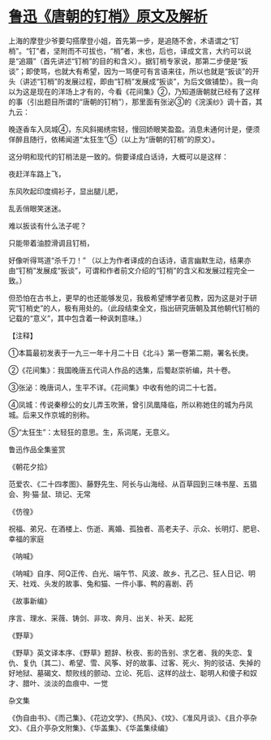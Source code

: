 # [鲁迅《唐朝的钉梢》原文及解析](https://www.vrrw.net/wx/7820.html)

上海的摩登少爷要勾搭摩登小姐，首先第一步，是追随不舍，术语谓之“钉梢”。“钉”者，坚附而不可拔也，“梢”者，末也，后也，译成文言，大约可以说是“追蹑”（首先讲述“钉梢”的目的和含义）。据钉梢专家说，那第二步便是“扳谈”；即使骂，也就大有希望，因为一骂便可有言语来往，所以也就是“扳谈”的开头（讲述“钉梢”的发展过程，即由“钉梢”发展成“扳谈”，为后文做铺垫）。我一向以为这是现在的洋场上才有的，今看《花间集》②，乃知道唐朝就已经有了这样的事（引出题目所谓的“唐朝的钉梢”），那里面有张泌③的《浣溪纱》调十首，其九云：



晚逐香车入凤城④，东风斜揭绣帘轻，慢回娇眼笑盈盈。消息未通何计是，便须佯醉且随行，依稀闻道“太狂生”⑤（以上为“唐朝的钉梢”的原文）。

这分明和现代的钉梢法是一致的。倘要译成白话诗，大概可以是这样：

夜赶洋车路上飞，

东风吹起印度绸衫子，显出腿儿肥，

乱丢俏眼笑迷迷。

难以扳谈有什么法子呢？

只能带着油腔滑调且钉梢，

好像听得骂道“杀千刀！” （以上为作者译成的白话诗，语言幽默生动，结果亦由“钉梢”发展成“扳谈”，可谓和作者前文介绍的“钉梢”的含义和发展过程完全一致。）

但恐怕在古书上，更早的也还能够发见，我极希望博学者见教，因为这是对于研究“钉梢史”的人，极有用处的。（此段结束全文，指出研究唐朝及其他朝代钉梢的记载的“意义”，其中包含着一种讽刺意味。）





【注释】

①本篇最初发表于一九三一年十月二十日《北斗》第一卷第二期，署名长庚。

②《花间集》：我国晚唐五代词人作品的选集，后蜀赵崇祈编，共十卷。

③张泌：晚唐词人，生平不详。《花间集》中收有他的词二十七首。

④凤城：传说秦穆公的女儿弄玉吹箫，曾引凤凰降临，所以称她住的城为丹凤城。后来又作京城的别称。

⑤“太狂生”：太轻狂的意思。生，系词尾，无意义。

鲁迅作品全集鉴赏

《朝花夕拾》

范爱农、《二十四孝图》、藤野先生、阿长与山海经、从百草园到三味书屋、五猖会、狗·猫·鼠、琐记、无常

《仿徨》

祝福、弟兄、在酒楼上、伤逝、离婚、孤独者、高老夫子、示众、长明灯、肥皂、幸福的家庭

《呐喊》

《呐喊》自序、阿Q正传、白光、端午节、风波、故乡、孔乙己、狂人日记、明天、社戏、头发的故事、兔和猫、一件小事、鸭的喜剧、药

《故事新编》

序言、理水、采薇、铸剑、非攻、奔月、出关、补天、起死

《野草》

《野草》英文译本序、《野草》题辞、秋夜、影的告别、求乞者、我的失恋、复仇、复仇〔其二〕、希望、雪、风筝、好的故事、过客、死火、狗的驳诘、失掉的好地狱、墓碣文、颓败线的颤动、立论、死后、这样的战士、聪明人和傻子和奴才、腊叶、淡淡的血痕中、一觉

杂文集

《伪自由书》、《而己集》、《花边文学》、《热风》、《坟》、《准风月谈》、《且介亭杂文》、《且介亭杂文附集》、《华盖集》、《华盖集续编》

